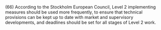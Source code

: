 (66) According to the Stockholm European Council, Level 2 implementing measures should be used more frequently, to ensure that technical provisions can be kept up to date with market and supervisory developments, and deadlines should be set for all stages of Level 2 work.